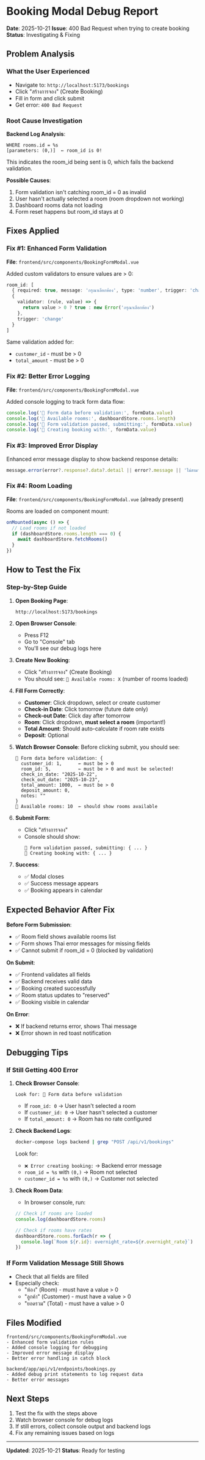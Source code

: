 # Booking Modal Debug Report

**Date**: 2025-10-21
**Issue**: 400 Bad Request when trying to create booking
**Status**: Investigating & Fixing

## Problem Analysis

### What the User Experienced
- Navigate to: `http://localhost:5173/bookings`
- Click "สร้างการจอง" (Create Booking)
- Fill in form and click submit
- Get error: `400 Bad Request`

### Root Cause Investigation

**Backend Log Analysis**:
```
WHERE rooms.id = %s
[parameters: (0,)]  ← room_id is 0!
```

This indicates the room_id being sent is 0, which fails the backend validation.

**Possible Causes**:
1. Form validation isn't catching room_id = 0 as invalid
2. User hasn't actually selected a room (room dropdown not working)
3. Dashboard rooms data not loading
4. Form reset happens but room_id stays at 0

## Fixes Applied

### Fix #1: Enhanced Form Validation
**File**: `frontend/src/components/BookingFormModal.vue`

Added custom validators to ensure values are > 0:
```typescript
room_id: [
  { required: true, message: 'กรุณาเลือกห้อง', type: 'number', trigger: 'change' },
  {
    validator: (rule, value) => {
      return value > 0 ? true : new Error('กรุณาเลือกห้อง')
    },
    trigger: 'change'
  }
]
```

Same validation added for:
- `customer_id` - must be > 0
- `total_amount` - must be > 0

### Fix #2: Better Error Logging
**File**: `frontend/src/components/BookingFormModal.vue`

Added console logging to track form data flow:
```typescript
console.log('📝 Form data before validation:', formData.value)
console.log('📝 Available rooms:', dashboardStore.rooms.length)
console.log('📝 Form validation passed, submitting:', formData.value)
console.log('📝 Creating booking with:', formData.value)
```

### Fix #3: Improved Error Display
Enhanced error message display to show backend response details:
```typescript
message.error(error?.response?.data?.detail || error?.message || 'ไม่สามารถบันทึกการจองได้')
```

### Fix #4: Room Loading
**File**: `frontend/src/components/BookingFormModal.vue` (already present)

Rooms are loaded on component mount:
```typescript
onMounted(async () => {
  // Load rooms if not loaded
  if (dashboardStore.rooms.length === 0) {
    await dashboardStore.fetchRooms()
  }
})
```

## How to Test the Fix

### Step-by-Step Guide

1. **Open Booking Page**:
   ```
   http://localhost:5173/bookings
   ```

2. **Open Browser Console**:
   - Press F12
   - Go to "Console" tab
   - You'll see our debug logs here

3. **Create New Booking**:
   - Click "สร้างการจอง" (Create Booking)
   - You should see: `📝 Available rooms: X` (number of rooms loaded)

4. **Fill Form Correctly**:
   - **Customer**: Click dropdown, select or create customer
   - **Check-in Date**: Click tomorrow (future date only)
   - **Check-out Date**: Click day after tomorrow
   - **Room**: Click dropdown, **must select a room** (important!)
   - **Total Amount**: Should auto-calculate if room rate exists
   - **Deposit**: Optional

5. **Watch Browser Console**:
   Before clicking submit, you should see:
   ```
   📝 Form data before validation: {
     customer_id: 1,      ← must be > 0
     room_id: 5,          ← must be > 0 and must be selected!
     check_in_date: "2025-10-22",
     check_out_date: "2025-10-23",
     total_amount: 1000,  ← must be > 0
     deposit_amount: 0,
     notes: ""
   }
   📝 Available rooms: 10  ← should show rooms available
   ```

6. **Submit Form**:
   - Click "สร้างการจอง"
   - Console should show:
     ```
     📝 Form validation passed, submitting: { ... }
     📝 Creating booking with: { ... }
     ```

7. **Success**:
   - ✅ Modal closes
   - ✅ Success message appears
   - ✅ Booking appears in calendar

## Expected Behavior After Fix

**Before Form Submission**:
- ✅ Room field shows available rooms list
- ✅ Form shows Thai error messages for missing fields
- ✅ Cannot submit if room_id = 0 (blocked by validation)

**On Submit**:
- ✅ Frontend validates all fields
- ✅ Backend receives valid data
- ✅ Booking created successfully
- ✅ Room status updates to "reserved"
- ✅ Booking visible in calendar

**On Error**:
- ❌ If backend returns error, shows Thai message
- ❌ Error shown in red toast notification

## Debugging Tips

### If Still Getting 400 Error

1. **Check Browser Console**:
   ```
   Look for: 📝 Form data before validation
   ```
   - If `room_id: 0` → User hasn't selected a room
   - If `customer_id: 0` → User hasn't selected a customer
   - If `total_amount: 0` → Room has no rate configured

2. **Check Backend Logs**:
   ```bash
   docker-compose logs backend | grep "POST /api/v1/bookings"
   ```
   Look for:
   - `❌ Error creating booking:` → Backend error message
   - `room_id = %s` with `(0,)` → Room not selected
   - `customer_id = %s` with `(0,)` → Customer not selected

3. **Check Room Data**:
   - In browser console, run:
   ```javascript
   // Check if rooms are loaded
   console.log(dashboardStore.rooms)

   // Check if rooms have rates
   dashboardStore.rooms.forEach(r => {
     console.log(`Room ${r.id}: overnight_rate=${r.overnight_rate}`)
   })
   ```

### If Form Validation Message Still Shows

- Check that all fields are filled
- Especially check:
  - "ห้อง" (Room) - must have a value > 0
  - "ลูกค้า" (Customer) - must have a value > 0
  - "ยอดรวม" (Total) - must have a value > 0

## Files Modified

```
frontend/src/components/BookingFormModal.vue
- Enhanced form validation rules
- Added console logging for debugging
- Improved error message display
- Better error handling in catch block

backend/app/api/v1/endpoints/bookings.py
- Added debug print statements to log request data
- Better error messages
```

## Next Steps

1. Test the fix with the steps above
2. Watch browser console for debug logs
3. If still errors, collect console output and backend logs
4. Fix any remaining issues based on logs

---

**Updated**: 2025-10-21
**Status**: Ready for testing


